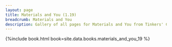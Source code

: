```yaml
---
layout: page
title: Materials and You (1.19)
breadcrumb: Materials and You
description: Gallery of all pages for Materials and You from Tinkers' Construct in Minecraft 1.19.2.
---
```


{%include book.html book=site.data.books.materials_and_you_19 %}